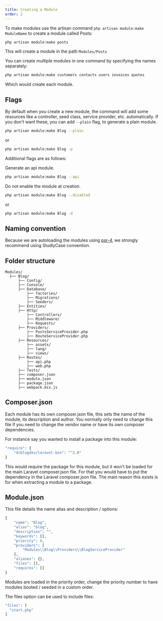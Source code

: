 ```yaml
---
title: Creating a Module
order: 2
---
```


To make modules use the artisan command `php artisan module:make ModuleName` to create a module called Posts:

```bash 
php artisan module:make posts
```

This will create a module in the path `Modules/Posts`

You can create multiple modules in one command by specifying the names separately:

```bash
php artisan module:make customers contacts users invoices quotes
```

Which would create each module.

## Flags

By default when you create a new module, the command will add some resources like a controller, seed class, service provider, etc. automatically. If you don't want these, you can add `--plain` flag, to generate a plain module.

```bash
php artisan module:make Blog --plain
```

or

```bash
php artisan module:make Blog -p
```

Additional flags are as follows:

Generate an api module.

```bash
php artisan module:make Blog --api
```

Do not enable the module at creation.

```bash
php artisan module:make Blog --disabled
```

or

```bash
php artisan module:make Blog -d
```

## Naming convention

Because we are autoloading the modules using [psr-4](http://www.php-fig.org/psr/psr-4/), we strongly recommend using StudlyCase convention.

## Folder structure

```
Modules/
  ├── Blog/
      ├── Config/
      ├── Console/
      ├── Database/
          ├── factories/
          ├── Migrations/
          ├── Seeders/
      ├── Entities/
      ├── Http/
          ├── Controllers/
          ├── Middleware/
          ├── Requests/
      ├── Providers/
          ├── PostsServiceProvider.php
          ├── RouteServiceProvider.php
      ├── Resources/
          ├── assets/
          ├── lang/
          ├── views/
      ├── Routes/
          ├── api.php
          ├── web.php
      ├── Tests/
      ├── composer.json
      ├── module.json
      ├── package.json
      ├── webpack.mix.js
```

## Composer.json

Each module has its own composer.json file, this sets the name of the module, its description and author. You normally only need to change this file if you need to change the vendor name or have its own composer dependencies. 

For instance say you wanted to install a package into this module: 

```php
"require": {
    "dcblogdev/laravel-box": "^2.0"
}
```

This would require the package for this module, but it won't be loaded for the main Laravel composer.json file. For that you would have to put the dependency in the Laravel composer.json file. The main reason this exists is for when extracting a module to a package.

## Module.json

This file details the name alias and description / options:

```php
{
    "name": "Blog",
    "alias": "blog",
    "description": "",
    "keywords": [],
    "priority": 0,
    "providers": [
        "Modules\\Blog\\Providers\\BlogServiceProvider"
    ],
    "aliases": {},
    "files": [],
    "requires": []
}
```

Modules are loaded in the priority order, change the priority number to have modules booted / seeded in a custom order.

The files option can be used to include files:

```php
"files": [
  "start.php"
]
```

